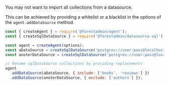 You may not want to import all collections from a datasource.

This can be achieved by providing a whitelist or a blacklist in the options of the `agent.addDataSource` method.

```javascript
const { createAgent } = require('@forestadmin/agent');
const { createSqlDataSource } = require('@forestadmin/datasource-sql');

const agent = createAgent(options);
const aDataSource = createSqlDataSource('postgres://user:pass@localhost:5432/mySchema');
const anoterDataSource = createSqlDataSource('postgres://user:pass@localhost:5432/mySchema');

// Rename sqlDataSource collections by providing replacements
agent
  .addDataSource(aDataSource, { include: ['books', 'reviews'] })
  .addDataSource(anoterDataSource, { exclude: ['authors'] });
```

